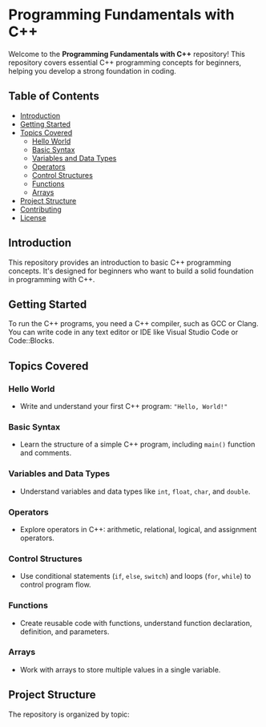 # Programming Fundamentals with C++

Welcome to the **Programming Fundamentals with C++** repository! This repository covers essential C++ programming concepts for beginners, helping you develop a strong foundation in coding.

## Table of Contents
- [Introduction](#introduction)
- [Getting Started](#getting-started)
- [Topics Covered](#topics-covered)
  - [Hello World](#hello-world)
  - [Basic Syntax](#basic-syntax)
  - [Variables and Data Types](#variables-and-data-types)
  - [Operators](#operators)
  - [Control Structures](#control-structures)
  - [Functions](#functions)
  - [Arrays](#arrays)
- [Project Structure](#project-structure)
- [Contributing](#contributing)
- [License](#license)

## Introduction
This repository provides an introduction to basic C++ programming concepts. It's designed for beginners who want to build a solid foundation in programming with C++.

## Getting Started
To run the C++ programs, you need a C++ compiler, such as GCC or Clang. You can write code in any text editor or IDE like Visual Studio Code or Code::Blocks.

## Topics Covered

### Hello World
- Write and understand your first C++ program: `"Hello, World!"`

### Basic Syntax
- Learn the structure of a simple C++ program, including `main()` function and comments.

### Variables and Data Types
- Understand variables and data types like `int`, `float`, `char`, and `double`.

### Operators
- Explore operators in C++: arithmetic, relational, logical, and assignment operators.

### Control Structures
- Use conditional statements (`if`, `else`, `switch`) and loops (`for`, `while`) to control program flow.

### Functions
- Create reusable code with functions, understand function declaration, definition, and parameters.

### Arrays
- Work with arrays to store multiple values in a single variable.

## Project Structure
The repository is organized by topic:

